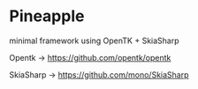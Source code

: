 # Pineapple
minimal framework using OpenTK + SkiaSharp


Opentk -> https://github.com/opentk/opentk

SkiaSharp -> https://github.com/mono/SkiaSharp
